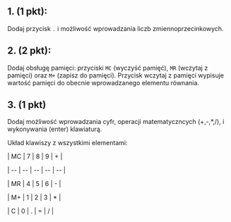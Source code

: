 ## 1. (1 pkt):
Dodaj przycisk `.` i możliwość wprowadzania liczb zmiennoprzecinkowych.
## 2. (2 pkt):
Dodaj obsługę pamięci: przyciski `MC` (wyczyść pamięć), `MR` (wczytaj z pamięci)
oraz `M+` (zapisz do pamięci).
Przycisk wczytaj z pamięci wypisuje wartość pamięci do obecnie wprowadzanego
elementu równania.
## 3. (1 pkt)
Dodaj możliwość wprowadzania cyfr, operacji matematyczncych (+,-,*,/), 
i wykonywania (enter) klawiaturą.

Układ klawiszy z wszystkimi elementami:

| MC | 7 | 8 | 9 | + |

| -- | -- | -- | -- | -- |

| MR | 4 | 5 | 6 | - |

| M+ | 1 | 2 | 3 | * |

| C | 0 | . | = | / |